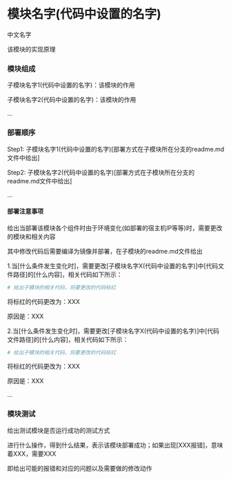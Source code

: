 # 模块名字(代码中设置的名字)
中文名字

该模块的实现原理

### 模块组成

子模块名字1(代码中设置的名字)：该模块的作用

子模块名字2(代码中设置的名字)：该模块的作用

...

### 部署顺序

Step1: 子模块名字1(代码中设置的名字)[部署方式在子模块所在分支的readme.md文件中给出]

Step2: 子模块名字2(代码中设置的名字)[部署方式在子模块所在分支的readme.md文件中给出]

...

#### 部署注意事项

给出当部署该模块各个组件时由于环境变化(如部署的宿主机IP等等)时，需要更改的模块和相关内容

其中修改代码后需要编译为镜像并部署，在子模块的readme.md文件给出

1.当[什么条件发生变化时]，需要更改[子模块名字X(代码中设置的名字)]中[代码文件路径]的[什么内容]，相关代码如下所示：

```python
# 给出子模块的相关代码，将要更改的代码标红
```

将标红的代码更改为：XXX

原因是：XXX

2.当[什么条件发生变化时]，需要更改[子模块名字X(代码中设置的名字)]中[代码文件路径]的[什么内容]，相关代码如下所示：

```python
# 给出子模块的相关代码，将要更改的代码标红
```

将标红的代码更改为：XXX

原因是：XXX

...

### 模块测试

给出测试模块是否运行成功的测试方式

进行什么操作，得到什么结果，表示该模块部署成功；如果出现[XXX报错]，意味着XXX，需要XXX

即给出可能的报错和对应的问题以及需要做的修改动作






